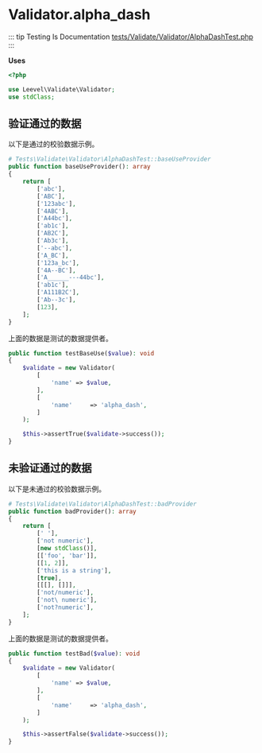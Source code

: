 # Validator.alpha_dash

::: tip Testing Is Documentation
[tests/Validate/Validator/AlphaDashTest.php](https://github.com/hunzhiwange/framework/blob/master/tests/Validate/Validator/AlphaDashTest.php)
:::
    
**Uses**

``` php
<?php

use Leevel\Validate\Validator;
use stdClass;
```

## 验证通过的数据

以下是通过的校验数据示例。

``` php
# Tests\Validate\Validator\AlphaDashTest::baseUseProvider
public function baseUseProvider(): array
{
    return [
        ['abc'],
        ['ABC'],
        ['123abc'],
        ['4ABC'],
        ['A44bc'],
        ['ab1c'],
        ['AB2C'],
        ['Ab3c'],
        ['--abc'],
        ['A_BC'],
        ['123a_bc'],
        ['4A--BC'],
        ['A______---44bc'],
        ['ab1c'],
        ['A111B2C'],
        ['Ab--3c'],
        [123],
    ];
}
```

上面的数据是测试的数据提供者。


``` php
public function testBaseUse($value): void
{
    $validate = new Validator(
        [
            'name' => $value,
        ],
        [
            'name'     => 'alpha_dash',
        ]
    );

    $this->assertTrue($validate->success());
}
```
    
## 未验证通过的数据

以下是未通过的校验数据示例。

``` php
# Tests\Validate\Validator\AlphaDashTest::badProvider
public function badProvider(): array
{
    return [
        [' '],
        ['not numeric'],
        [new stdClass()],
        [['foo', 'bar']],
        [[1, 2]],
        ['this is a string'],
        [true],
        [[[], []]],
        ['not/numeric'],
        ['not\ numeric'],
        ['not?numeric'],
    ];
}
```

上面的数据是测试的数据提供者。


``` php
public function testBad($value): void
{
    $validate = new Validator(
        [
            'name' => $value,
        ],
        [
            'name'     => 'alpha_dash',
        ]
    );

    $this->assertFalse($validate->success());
}
```